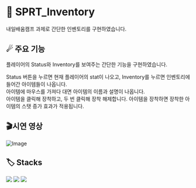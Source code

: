 # 💼 SPRT_Inventory
내일배움캠프 과제로 간단한 인벤토리를 구현하였습니다.

## ☄ 주요 기능
플레이어의 Status와 Inventory를 보여주는 간단한 기능을 구현하였습니다.  

Status 버튼을 누르면 현재 플레이어의 stat이 나오고, Inventory를 누르면 인벤토리에 들어간 아이템들이 나옵니다.  
아이템에 마우스를 가져다 대면 아이템의 이름과 설명이 나옵니다.  
아이템을 클릭해 장착하고, 두 번 클릭해 장착 해제합니다. 아이템을 장착하면 장착한 아이템의 스탯 증가 효과가 적용됩니다.

## 🎬시연 영상
![Image](https://github.com/user-attachments/assets/2e67fba7-0af0-4fc4-93c3-90015c7d0c5c)

## 🏷 Stacks
<img src="https://img.shields.io/badge/rider-000000?style=for-the-badge&logo=rider&logoColor=white">
<img src="https://img.shields.io/badge/github-181717?style=for-the-badge&logo=github&logoColor=white">
<img src="https://img.shields.io/badge/unity-FFFFFF?style=for-the-badge&logo=unity&logoColor=white">
